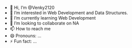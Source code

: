- 👋 Hi, I’m @Venky2120
- 👀 I’m interested in Web Development and Data Structures.
- 🌱 I’m currently learning Web Development
- 💞️ I’m looking to collaborate on NA
- 📫 How to reach me 
- 😄 Pronouns: ...
- ⚡ Fun fact: ...

<!---
Venky2120/Venky2120 is a ✨ special ✨ repository because its `README.md` (this file) appears on your GitHub profile.
You can click the Preview link to take a look at your changes.
--->

